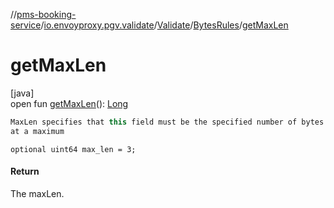 //[pms-booking-service](../../../../index.md)/[io.envoyproxy.pgv.validate](../../index.md)/[Validate](../index.md)/[BytesRules](index.md)/[getMaxLen](get-max-len.md)

# getMaxLen

[java]\
open fun [getMaxLen](get-max-len.md)(): [Long](https://kotlinlang.org/api/core/kotlin-stdlib/kotlin/-long/index.html)

```kotlin
MaxLen specifies that this field must be the specified number of bytes
at a maximum

```
`optional uint64 max_len = 3;`

#### Return

The maxLen.